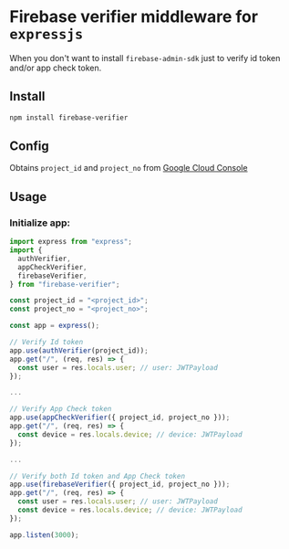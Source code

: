 # Firebase verifier middleware for `expressjs`

When you don't want to install `firebase-admin-sdk` just to verify id token and/or app check token.

## Install

```sh
npm install firebase-verifier
```

## Config

Obtains `project_id` and `project_no` from [Google Cloud Console](https://console.cloud.google.com)

## Usage

### Initialize app:

```ts
import express from "express";
import {
  authVerifier,
  appCheckVerifier,
  firebaseVerifier,
} from "firebase-verifier";

const project_id = "<project_id>";
const project_no = "<project_no>";

const app = express();

// Verify Id token
app.use(authVerifier(project_id));
app.get("/", (req, res) => {
  const user = res.locals.user; // user: JWTPayload
});

...

// Verify App Check token
app.use(appCheckVerifier({ project_id, project_no }));
app.get("/", (req, res) => {
  const device = res.locals.device; // device: JWTPayload
});

...

// Verify both Id token and App Check token
app.use(firebaseVerifier({ project_id, project_no }));
app.get("/", (req, res) => {
  const user = res.locals.user; // user: JWTPayload
  const device = res.locals.device; // device: JWTPayload
});

app.listen(3000);
```
